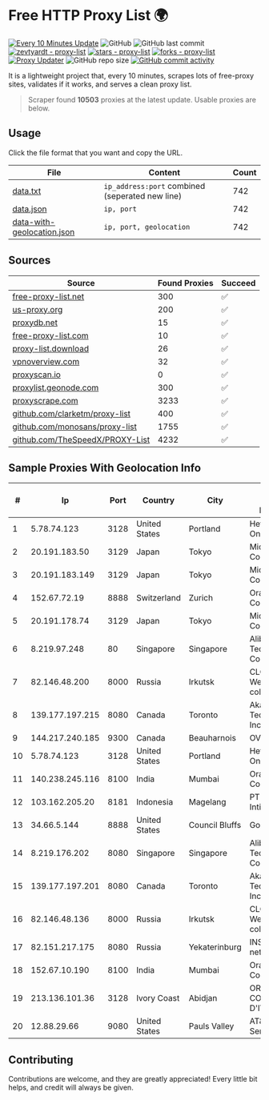 
# Free HTTP Proxy List 🌍

[![Every 10 Minutes Update](https://github.com/mertguvencli/http-proxy-list/actions/workflows/main.yml/badge.svg?branch=main)](https://github.com/mertguvencli/http-proxy-list/actions/workflows/main.yml)
![GitHub](https://img.shields.io/github/license/mertguvencli/http-proxy-list)
![GitHub last commit](https://img.shields.io/github/last-commit/mertguvencli/http-proxy-list)
[![zevtyardt - proxy-list](https://img.shields.io/static/v1?label=zevtyardt&message=proxy-list&color=blue&logo=github)](https://github.com/zevtyardt/proxy-list "Go to GitHub repo")
[![stars - proxy-list](https://img.shields.io/github/stars/zevtyardt/proxy-list?style=social)](https://github.com/zevtyardt/proxy-list)
[![forks - proxy-list](https://img.shields.io/github/forks/zevtyardt/proxy-list?style=social)](https://github.com/zevtyardt/proxy-list)
[![Proxy Updater](https://github.com/zevtyardt/proxy-list/workflows/Proxy%20Updater/badge.svg)](https://github.com/zevtyardt/proxy-list/actions?query=workflow:"Proxy+Updater")
![GitHub repo size](https://img.shields.io/github/repo-size/zevtyardt/proxy-list)
[![GitHub commit activity](https://img.shields.io/github/commit-activity/m/zevtyardt/proxy-list?logo=commits)](https://github.com/zevtyardt/proxy-list/commits/main)

It is a lightweight project that, every 10 minutes, scrapes lots of free-proxy sites, validates if it works, and serves a clean proxy list.

> Scraper found **10503** proxies at the latest update. Usable proxies are below.

## Usage

Click the file format that you want and copy the URL.

|File|Content|Count|
|----|-------|-----|
|[data.txt](https://raw.githubusercontent.com/mertguvencli/http-proxy-list/main/proxy-list/data.txt)|`ip_address:port` combined (seperated new line)|742|
|[data.json](https://raw.githubusercontent.com/mertguvencli/http-proxy-list/main/proxy-list/data.json)|`ip, port`|742|
|[data-with-geolocation.json](https://raw.githubusercontent.com/mertguvencli/http-proxy-list/main/proxy-list/data-with-geolocation.json)|`ip, port, geolocation`|742|

## Sources

|Source|Found Proxies|Succeed|
|------|-------------|-------|
|[free-proxy-list.net](https://free-proxy-list.net)|300|✅|
|[us-proxy.org](https://www.us-proxy.org)|200|✅|
|[proxydb.net](http://proxydb.net)|15|✅|
|[free-proxy-list.com](https://free-proxy-list.com/?page=&port=&type%5B%5D=http&type%5B%5D=https&up_time=0&search=Search)|10|✅|
|[proxy-list.download](https://www.proxy-list.download/HTTP)|26|✅|
|[vpnoverview.com](https://vpnoverview.com/privacy/anonymous-browsing/free-proxy-servers)|32|✅|
|[proxyscan.io](https://www.proxyscan.io)|0|✅|
|[proxylist.geonode.com](https://proxylist.geonode.com/api/proxy-list?limit=300&page=1&sort_by=lastChecked&sort_type=desc&protocols=http,https)|300|✅|
|[proxyscrape.com](https://api.proxyscrape.com/v2/?request=displayproxies&protocol=http&timeout=10000&country=all&ssl=all&anonymity=all)|3233|✅|
|[github.com/clarketm/proxy-list](https://raw.githubusercontent.com/clarketm/proxy-list/master/proxy-list-raw.txt)|400|✅|
|[github.com/monosans/proxy-list](https://raw.githubusercontent.com/monosans/proxy-list/main/proxies/http.txt)|1755|✅|
|[github.com/TheSpeedX/PROXY-List](https://raw.githubusercontent.com/TheSpeedX/PROXY-List/master/http.txt)|4232|✅|


## Sample Proxies With Geolocation Info

|#|Ip|Port|Country|City|Internet Service Provider|
|-|--|----|-------|----|-------------------------|
|1|5.78.74.123|3128|United States|Portland|Hetzner Online GmbH|
|2|20.191.183.50|3129|Japan|Tokyo|Microsoft Corporation|
|3|20.191.183.149|3129|Japan|Tokyo|Microsoft Corporation|
|4|152.67.72.19|8888|Switzerland|Zurich|Oracle Corporation|
|5|20.191.178.74|3129|Japan|Tokyo|Microsoft Corporation|
|6|8.219.97.248|80|Singapore|Singapore|Alibaba (US) Technology Co., Ltd.|
|7|82.146.48.200|8000|Russia|Irkutsk|CLOUD WebDC collocation|
|8|139.177.197.215|8080|Canada|Toronto|Akamai Technologies, Inc.|
|9|144.217.240.185|9300|Canada|Beauharnois|OVH SAS|
|10|5.78.74.123|3128|United States|Portland|Hetzner Online GmbH|
|11|140.238.245.116|8100|India|Mumbai|Oracle Corporation|
|12|103.162.205.20|8181|Indonesia|Magelang|PT Jaringan Inti Exadata|
|13|34.66.5.144|8888|United States|Council Bluffs|Google LLC|
|14|8.219.176.202|8080|Singapore|Singapore|Alibaba (US) Technology Co., Ltd.|
|15|139.177.197.201|8080|Canada|Toronto|Akamai Technologies, Inc.|
|16|82.146.48.136|8000|Russia|Irkutsk|CLOUD WebDC collocation|
|17|82.151.217.175|8080|Russia|Yekaterinburg|INSYS network|
|18|152.67.10.190|8100|India|Mumbai|Oracle Corporation|
|19|213.136.101.36|3128|Ivory Coast|Abidjan|ORANGE COTE D'IVOIRE|
|20|12.88.29.66|9080|United States|Pauls Valley|AT&T Services, Inc.|



## Contributing

Contributions are welcome, and they are greatly appreciated! Every
little bit helps, and credit will always be given.

